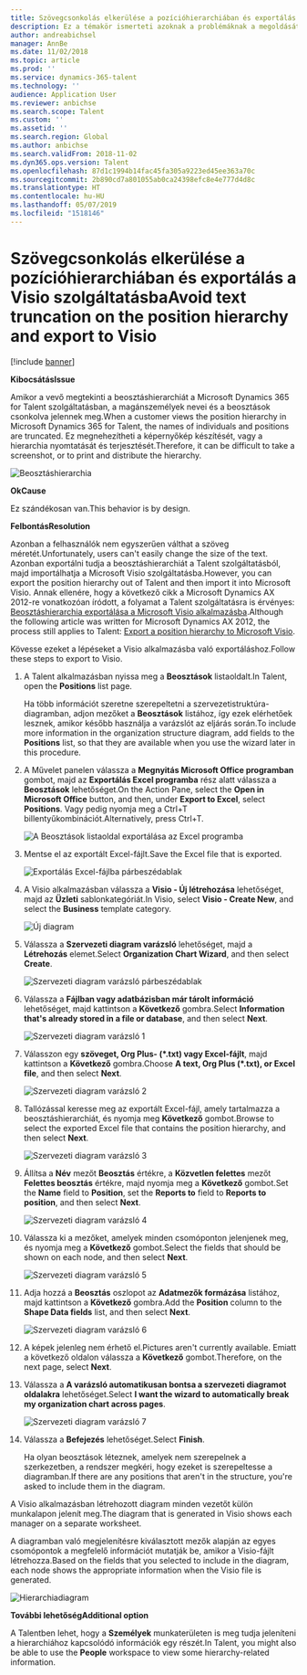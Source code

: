 ```yaml
---
title: Szövegcsonkolás elkerülése a pozícióhierarchiában és exportálás a Visio szolgáltatásba
description: Ez a témakör ismerteti azoknak a problémáknak a megoldását, ahol a magánszemélyek nevei és a beosztások csonkolva jelennek meg, amikor a vevő megtekinti a beosztáshierarchiát a Dynamics 365 for Talent szolgáltatásban. A szöveg csonkolt megjelenítése megnehezítheti a képernyőkép készítését vagy a hierarchia nyomtatását.
author: andreabichsel
manager: AnnBe
ms.date: 11/02/2018
ms.topic: article
ms.prod: ''
ms.service: dynamics-365-talent
ms.technology: ''
audience: Application User
ms.reviewer: anbichse
ms.search.scope: Talent
ms.custom: ''
ms.assetid: ''
ms.search.region: Global
ms.author: anbichse
ms.search.validFrom: 2018-11-02
ms.dyn365.ops.version: Talent
ms.openlocfilehash: 87d1c1994b14fac45fa305a9223ed45ee363a70c
ms.sourcegitcommit: 2b890cd7a801055ab0ca24398efc8e4e777d4d8c
ms.translationtype: HT
ms.contentlocale: hu-HU
ms.lasthandoff: 05/07/2019
ms.locfileid: "1518146"
---
```

# <a name="avoid-text-truncation-on-the-position-hierarchy-and-export-to-visio"></a><span data-ttu-id="4079c-104">Szövegcsonkolás elkerülése a pozícióhierarchiában és exportálás a Visio szolgáltatásba</span><span class="sxs-lookup"><span data-stu-id="4079c-104">Avoid text truncation on the position hierarchy and export to Visio</span></span>

[!include [banner](includes/banner.md)]

<span data-ttu-id="4079c-105">**Kibocsátás**</span><span class="sxs-lookup"><span data-stu-id="4079c-105">**Issue**</span></span>

<span data-ttu-id="4079c-106">Amikor a vevő megtekinti a beosztáshierarchiát a Microsoft Dynamics 365 for Talent szolgáltatásban, a magánszemélyek nevei és a beosztások csonkolva jelennek meg.</span><span class="sxs-lookup"><span data-stu-id="4079c-106">When a customer views the position hierarchy in Microsoft Dynamics 365 for Talent, the names of individuals and positions are truncated.</span></span> <span data-ttu-id="4079c-107">Ez megnehezítheti a képernyőkép készítését, vagy a hierarchia nyomtatását és terjesztését.</span><span class="sxs-lookup"><span data-stu-id="4079c-107">Therefore, it can be difficult to take a screenshot, or to print and distribute the hierarchy.</span></span>

![Beosztáshierarchia](media/position-h.png)

<span data-ttu-id="4079c-109">**Ok**</span><span class="sxs-lookup"><span data-stu-id="4079c-109">**Cause**</span></span>

<span data-ttu-id="4079c-110">Ez szándékosan van.</span><span class="sxs-lookup"><span data-stu-id="4079c-110">This behavior is by design.</span></span>

<span data-ttu-id="4079c-111">**Felbontás**</span><span class="sxs-lookup"><span data-stu-id="4079c-111">**Resolution**</span></span>

<span data-ttu-id="4079c-112">Azonban a felhasználók nem egyszerűen válthat a szöveg méretét.</span><span class="sxs-lookup"><span data-stu-id="4079c-112">Unfortunately, users can't easily change the size of the text.</span></span> <span data-ttu-id="4079c-113">Azonban exportálni tudja a beosztáshierarchiát a Talent szolgáltatásból, majd importálhatja a Microsoft Visio szolgáltatásba.</span><span class="sxs-lookup"><span data-stu-id="4079c-113">However, you can export the position hierarchy out of Talent and then import it into Microsoft Visio.</span></span> <span data-ttu-id="4079c-114">Annak ellenére, hogy a következő cikk a Microsoft Dynamics AX 2012-re vonatkozóan íródott, a folyamat a Talent szolgáltatásra is érvényes: [Beosztáshierarchia exportálása a Microsoft Visio alkalmazásba](https://docs.microsoft.com/en-us/dynamicsax-2012/appuser-itpro/export-a-position-hierarchy-to-microsoft-visio).</span><span class="sxs-lookup"><span data-stu-id="4079c-114">Although the following article was written for Microsoft Dynamics AX 2012, the process still applies to Talent: [Export a position hierarchy to Microsoft Visio](https://docs.microsoft.com/en-us/dynamicsax-2012/appuser-itpro/export-a-position-hierarchy-to-microsoft-visio).</span></span>

<span data-ttu-id="4079c-115">Kövesse ezeket a lépéseket a Visio alkalmazásba való exportáláshoz.</span><span class="sxs-lookup"><span data-stu-id="4079c-115">Follow these steps to export to Visio.</span></span>

1. <span data-ttu-id="4079c-116">A Talent alkalmazásban nyissa meg a **Beosztások** listaoldalt.</span><span class="sxs-lookup"><span data-stu-id="4079c-116">In Talent, open the **Positions** list page.</span></span>

    <span data-ttu-id="4079c-117">Ha több információt szeretne szerepeltetni a szervezetistruktúra-diagramban, adjon mezőket a **Beosztások** listához, így ezek elérhetőek lesznek, amikor később használja a varázslót az eljárás során.</span><span class="sxs-lookup"><span data-stu-id="4079c-117">To include more information in the organization structure diagram, add fields to the **Positions** list, so that they are available when you use the wizard later in this procedure.</span></span>

2. <span data-ttu-id="4079c-118">A Művelet panelen válassza a **Megnyitás Microsoft Office programban** gombot, majd az **Exportálás Excel programba** rész alatt válassza a **Beosztások** lehetőséget.</span><span class="sxs-lookup"><span data-stu-id="4079c-118">On the Action Pane, select the **Open in Microsoft Office** button, and then, under **Export to Excel**, select **Positions**.</span></span> <span data-ttu-id="4079c-119">Vagy pedig nyomja meg a Ctrl+T billentyűkombinációt.</span><span class="sxs-lookup"><span data-stu-id="4079c-119">Alternatively, press Ctrl+T.</span></span>

    ![A Beosztások listaoldal exportálása az Excel programba](media/org-admin.png)

3. <span data-ttu-id="4079c-121">Mentse el az exportált Excel-fájlt.</span><span class="sxs-lookup"><span data-stu-id="4079c-121">Save the Excel file that is exported.</span></span>

    ![Exportálás Excel-fájlba párbeszédablak](media/export-excel.png)

4. <span data-ttu-id="4079c-123">A Visio alkalmazásban válassza a **Visio - Új létrehozása** lehetőséget, majd az **Üzleti** sablonkategóriát.</span><span class="sxs-lookup"><span data-stu-id="4079c-123">In Visio, select **Visio - Create New**, and select the **Business** template category.</span></span>

    ![Új diagram](media/new.png)

5. <span data-ttu-id="4079c-125">Válassza a **Szervezeti diagram varázsló** lehetőséget, majd a **Létrehozás** elemet.</span><span class="sxs-lookup"><span data-stu-id="4079c-125">Select **Organization Chart Wizard**, and then select **Create**.</span></span>

    ![Szervezeti diagram varázsló párbeszédablak](media/orgchart-wizard.png)

6. <span data-ttu-id="4079c-127">Válassza a **Fájlban vagy adatbázisban már tárolt információ** lehetőséget, majd kattintson a **Következő** gombra.</span><span class="sxs-lookup"><span data-stu-id="4079c-127">Select **Information that's already stored in a file or database**, and then select **Next**.</span></span>

    ![Szervezeti diagram varázsló 1](media/orgchart-wizard7.png)

7. <span data-ttu-id="4079c-129">Válasszon egy **szöveget, Org Plus- (\*.txt) vagy Excel-fájlt**, majd kattintson a **Következő** gombra.</span><span class="sxs-lookup"><span data-stu-id="4079c-129">Choose **A text, Org Plus (\*.txt), or Excel file**, and then select **Next**.</span></span>

    ![Szervezeti diagram varázsló 2](media/orgchart-wizard3.png)

8. <span data-ttu-id="4079c-131">Tallózással keresse meg az exportált Excel-fájl, amely tartalmazza a beosztáshierarchiát, és nyomja meg **Következő** gombot.</span><span class="sxs-lookup"><span data-stu-id="4079c-131">Browse to select the exported Excel file that contains the position hierarchy, and then select **Next**.</span></span>

    ![Szervezeti diagram varázsló 3](media/orgchart-wizard2.png)

9. <span data-ttu-id="4079c-133">Állítsa a **Név** mezőt **Beosztás** értékre, a **Közvetlen felettes** mezőt **Felettes beosztás** értékre, majd nyomja meg a **Következő** gombot.</span><span class="sxs-lookup"><span data-stu-id="4079c-133">Set the **Name** field to **Position**, set the **Reports to** field to **Reports to position**, and then select **Next**.</span></span>

    ![Szervezeti diagram varázsló 4](media/orgchart-wizard1.png)

10. <span data-ttu-id="4079c-135">Válassza ki a mezőket, amelyek minden csomóponton jelenjenek meg, és nyomja meg a **Következő** gombot.</span><span class="sxs-lookup"><span data-stu-id="4079c-135">Select the fields that should be shown on each node, and then select **Next**.</span></span>

    ![Szervezeti diagram varázsló 5](media/orgchart-wizard5.png)

11. <span data-ttu-id="4079c-137">Adja hozzá a **Beosztás** oszlopot az **Adatmezők formázása** listához, majd kattintson a **Következő** gombra.</span><span class="sxs-lookup"><span data-stu-id="4079c-137">Add the **Position** column to the **Shape Data fields** list, and then select **Next**.</span></span>

    ![Szervezeti diagram varázsló 6](media/orgchart-wizard6.png)

12. <span data-ttu-id="4079c-139">A képek jelenleg nem érhető el.</span><span class="sxs-lookup"><span data-stu-id="4079c-139">Pictures aren't currently available.</span></span> <span data-ttu-id="4079c-140">Emiatt a következő oldalon válassza a **Következő** gombot.</span><span class="sxs-lookup"><span data-stu-id="4079c-140">Therefore, on the next page, select **Next**.</span></span>
13. <span data-ttu-id="4079c-141">Válassza a **A varázsló automatikusan bontsa a szervezeti diagramot oldalakra** lehetőséget.</span><span class="sxs-lookup"><span data-stu-id="4079c-141">Select **I want the wizard to automatically break my organization chart across pages**.</span></span>

    ![Szervezeti diagram varázsló 7](media/orgchart-wizard4.png)

14. <span data-ttu-id="4079c-143">Válassza a **Befejezés** lehetőséget.</span><span class="sxs-lookup"><span data-stu-id="4079c-143">Select **Finish**.</span></span>

    <span data-ttu-id="4079c-144">Ha olyan beosztások léteznek, amelyek nem szerepelnek a szerkezetben, a rendszer megkéri, hogy ezeket is szerepeltesse a diagramban.</span><span class="sxs-lookup"><span data-stu-id="4079c-144">If there are any positions that aren't in the structure, you're asked to include them in the diagram.</span></span>

<span data-ttu-id="4079c-145">A Visio alkalmazásban létrehozott diagram minden vezetőt külön munkalapon jelenít meg.</span><span class="sxs-lookup"><span data-stu-id="4079c-145">The diagram that is generated in Visio shows each manager on a separate worksheet.</span></span>

<span data-ttu-id="4079c-146">A diagramban való megjelenítésre kiválasztott mezők alapján az egyes csomópontok a megfelelő információt mutatják be, amikor a Visio-fájlt létrehozza.</span><span class="sxs-lookup"><span data-stu-id="4079c-146">Based on the fields that you selected to include in the diagram, each node shows the appropriate information when the Visio file is generated.</span></span>

![Hierarchiadiagram](media/hierarchy.png)

<span data-ttu-id="4079c-148">**További lehetőség**</span><span class="sxs-lookup"><span data-stu-id="4079c-148">**Additional option**</span></span>

<span data-ttu-id="4079c-149">A Talentben lehet, hogy a **Személyek** munkaterületen is meg tudja jeleníteni a hierarchiához kapcsolódó információk egy részét.</span><span class="sxs-lookup"><span data-stu-id="4079c-149">In Talent, you might also be able to use the **People** workspace to view some hierarchy-related information.</span></span>
